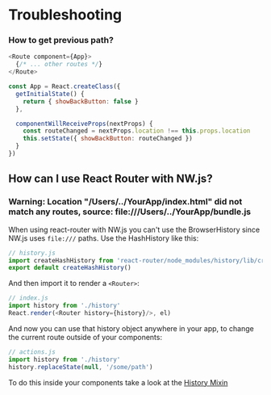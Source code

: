 # Troubleshooting

### How to get previous path?

```js
<Route component={App}>
  {/* ... other routes */}
</Route>

const App = React.createClass({
  getInitialState() {
    return { showBackButton: false }
  },

  componentWillReceiveProps(nextProps) {
    const routeChanged = nextProps.location !== this.props.location
    this.setState({ showBackButton: routeChanged })
  }
})
```

## How can I use React Router with NW.js?

### Warning: Location "/Users/../YourApp/index.html" did not match any routes, source: file:///Users/../YourApp/bundle.js

When using react-router with NW.js you can't use the BrowserHistory since NW.js uses `file:///` paths. Use the HashHistory like this:

```js
// history.js
import createHashHistory from 'react-router/node_modules/history/lib/createHashHistory'
export default createHashHistory()
```

And then import it to render a `<Router>`:
 
 ```js
 // index.js
 import history from './history'
 React.render(<Router history={history}/>, el)
 ```
 
 And now you can use that history object anywhere in your app, to change the current route outside of your components:
 
 ```js
 // actions.js
 import history from './history'
 history.replaceState(null, '/some/path')
 ```
 
 To do this inside your components take a look at the [History Mixin](https://github.com/rackt/react-router/blob/master/docs/api/History.md)
